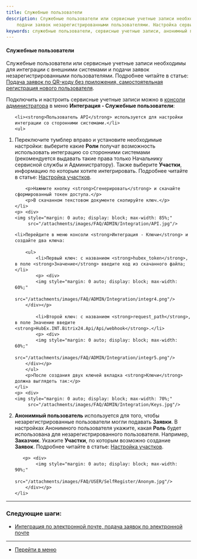 ```yaml
---
title: Служебные пользователи
description: Служебные пользователи или сервисные учетные записи необходимы для интеграции с внешними системами (Битрикс 24) и
    подачи заявок незарегистрированными пользователями. Настройка сервисный учетных записей происходит в меню консоли администрирования Интеграция - Служебные пользователи.
keywords: служебные пользователи, сервисные учетные записи, анонимный пользователь, пользователь апи, пользователь api, hubex, хабекс, хубекс, хабикс
---
```


#### Служебные пользователи
<html>
<meta charset="utf-8">

</html>

<body>
<p>Служебные пользователи или сервисные учетные записи необходимы для интеграции с внешними системами <!--(Битрикс 24) -->и
    подачи заявок незарегистрированными пользователями. Подробнее читайте в статье: <!--<a
            href="https://wiki.hubex.ru/docs/FAQ/RU/admin/Integration.html">Пошаговая интеграция с Битрикс
        24</a>, --><a href="https://wiki.hubex.ru/docs/FAQ/RU/user/SelfRegister.html">Подача заявок по QR-коду без
        приложения, самостоятельная регистрация нового пользователя</a>. </p>

<p>Подключить и настроить сервисные учетные записи можно в <a
        href="https://wiki.hubex.ru/docs/FAQ/RU/admin/HowToEnterTheAdmin.html">консоли
    администратора</a> в меню <strong>Интеграция - Служебные пользователи</strong>:</p>
<ol>

    <li><strong>Пользователь API</strong> используется для настройки интеграции со сторонними системами.</li> 
    <ul>
  <li>  Переключите тумблер
        вправо и установите необходимые настройки: выберите какие <strong>Роли</strong> получат
        возможность использовать интеграцию со сторонними системами (рекомендуется выдавать такие права только Начальнику
        сервисной службы и Администратору). 
        Также выберите <strong>Участки</strong>, информацию по которым хотите интегрировать. Подробнее читайте в статье: <a href="https://wiki.hubex.ru/docs/FAQ/RU/admin/Places.html">Настройка участков</a>.

        <p>Нажмите кнопку <strong>Сгенерировать</strong> и скачайте сформированный токен доступа.</p>
        <p>В скачанном текстовом документе скопируйте ключ.</p>
    </li>
    <p> <div>
    <img style="margin: 0 auto; display: block; max-width: 85%;"
         src="/attachments/images/FAQ/ADMIN/Integration/API.jpg"/>
</div></p>

    <li>Перейдите в меню консоли <strong>Интеграция - Ключи</strong> и создайте два ключа:

        <ul>
            <li>Первый ключ: с названием <strong>hubex_token</strong>, в поле <strong>Значение</strong> введите код из скачанного файла;</li>
            <p> <div>
            <img style="margin: 0 auto; display: block; max-width: 60%;"
                 src="/attachments/images/FAQ/ADMIN/Integration/integr4.png"/>
        </div></p>

            <li>Второй ключ: с названием <strong>request_path</strong>, в поле Значение введите <strong>HubEx.INT.Bitrix24.Api/Api/webhook</strong>.</li>
            <p> <div>
            <img style="margin: 0 auto; display: block; max-width: 60%;"
                 src="/attachments/images/FAQ/ADMIN/Integration/integr5.png"/>
        </div></p>
        </ul>
        <p>После создания двух ключей вкладка <strong>Ключи</strong> должна выглядеть так:</p>
    </li>
    <p> <div>
    <img style="margin: 0 auto; display: block; max-width: 70%;"
         src="/attachments/images/FAQ/ADMIN/Integration/Keys.jpg"/>
</div></p>
    </ul>
    <li><strong>Анонимный пользователь</strong> используется для того, чтобы незарегистрированные пользователи могли подавать <Strong>Заявки</Strong>.
        В настройках Анонимного пользователя укажите,
        какая <Strong>Роль</Strong> будет использована для незарегистрированного пользователя. Например,
        <Strong>Заказчик</Strong>. Укажите <Strong>Участки</Strong>, по которым возможно создание <Strong>Заявок</Strong>. Подробнее читайте в статье: <a href="https://wiki.hubex.ru/docs/FAQ/RU/admin/Places.html">Настройка участков</a>.
      
       <p> <div>
            <img style="margin: 0 auto; display: block; max-width: 90%;"
                 src="/attachments/images/FAQ/USER/SelfRegister/Anonym.jpg"/>
        </div></p>
    </li>
</ol>
</body>


___
### Следующие шаги:
- [Интеграция по электронной почте, подача заявок по электронной почте](./TicketMail.md)



____
- [Перейти в меню](http://wiki.hubex.ru)
